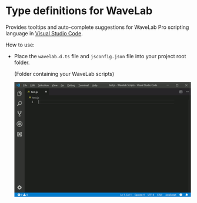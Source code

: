 # Type definitions for WaveLab

Provides tooltips and auto-complete suggestions for WaveLab Pro scripting language in [Visual Studio Code](https://code.visualstudio.com/).

How to use:

* Place the `wavelab.d.ts` file and `jsconfig.json` file into your project root folder.

  (Folder containing your WaveLab scripts)

  ![Image](./img/wavelab.gif)
